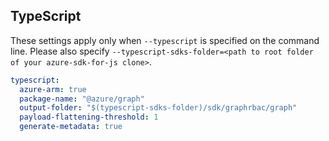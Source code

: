 ## TypeScript

These settings apply only when `--typescript` is specified on the command line.
Please also specify `--typescript-sdks-folder=<path to root folder of your azure-sdk-for-js clone>`.

``` yaml $(typescript)
typescript:
  azure-arm: true
  package-name: "@azure/graph"
  output-folder: "$(typescript-sdks-folder)/sdk/graphrbac/graph"
  payload-flattening-threshold: 1
  generate-metadata: true
```
